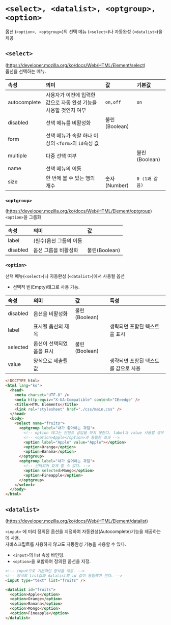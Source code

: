 # `<select>, <datalist>, <optgroup>, <option>`

옵션 (`<option>, <optgroup>`)의 선택 메뉴 (`<select>`)나 자동완성 (`<datalist>`)을 제공

## `<select>`

(https://developer.mozilla.org/ko/docs/Web/HTML/Element/select) <br>
옵션을 선택하는 메뉴.

| 속성         | 의미                                                              | 값            | 기본값         |
| :----------- | :---------------------------------------------------------------- | :------------ | :------------- |
| autocomplete | 사용자가 이전에 입력한 값으로 자동 완성 기능을 사용할 것인지 여부 | `on,off`      | `on`           |
| disabled     | 선택 메뉴를 비활성화                                              | 불린(Boolean) |                |
| form         | 선택 메뉴가 속할 하나 이상의 `<form>`의 `id`속성 값               |               |                |
| multiple     | 다중 선택 여부                                                    |               | 불린(Boolean)  |
| name         | 선택 메뉴의 이름                                                  |               |                |
| size         | 한 번에 볼 수 있는 행의 개수                                      | 숫자(Number)  | `0 (1과 같음)` |

### `<optgroup>`

(https://developer.mozilla.org/ko/docs/Web/HTML/Element/optgroup) <br>
`<option>`을 그룹화

| 속성     | 의미                   | 값            |
| :------- | :--------------------- | :------------ |
| label    | (필수)옵션 그룹의 이름 |               |
| disabled | 옵션 그룹을 비활성화   | 불린(Boolean) |

### `<option>`

선택 메뉴(`<select>`)나 자동완성 (`<datalist>`)에서 사용될 옵션

- 선택적 빈(Empty)태그로 사용 가능.

| 속성     | 의미                     | 값            | 특성                                 |
| :------- | :----------------------- | :------------ | :----------------------------------- |
| disabled | 옵션을 비활성화          | 불린(Boolean) |                                      |
| label    | 표시될 옵션의 제목       |               | 생략되면 포함된 텍스트를 표시        |
| selected | 옵션이 선택되었음을 표시 | 불린(Boolean) |                                      |
| value    | 양식으로 제출될 값       |               | 생략되면 포함된 텍스트를 값으로 사용 |

```html
<!DOCTYPE html>
<html lang="ko">
  <head>
    <meta charset="UTF-8" />
    <meta http-equiv="X-UA-Compatible" content="IE=edge" />
    <title>HTML Elements</title>
    <link rel="stylesheet" href="./css/main.css" />
  </head>
  <body>
    <select name="fruits">
      <optgroup label="내가 좋아하는 과일">
        <!-- option 태그는 컨텐츠 삽입을 하지 못한다. label과 value 사용할 경우 빈태그로 사용가능. -->
        <!-- <option>Apple</option>과 동일한 효과 -->
        <option label="Apple" value="Apple"></option>
        <option>Orange</option>
        <option>Banana</option>
      </optgroup>
      <optgroup label="내가 싫어하는 과일">
        <!-- 선택되어 있게 할 수 있다. -->
        <option selected>Mango</option>
        <option>Fineapple</option>
      </optgroup>
    </select>
  </body>
</html>
```

## `<datalist>`

(https://developer.mozilla.org/ko/docs/Web/HTML/Element/datalist) <br>

`<input>` 에 미리 정의된 옵션을 지정하여 자동완성(Autocomplete)기능을 제공하는 데 사용. <br>
자바스크립트를 사용하지 않고도 자동완성 기능을 사용할 수 있다.

- `<input>`의 list 속성 바인딩.
- `<option>`을 포함하여 정의된 옵션을 지정.

```html
<!-- input으로 기본적인 양식을 제공. -->
<!-- 양식의 list값과 datalist의 id 값이 동일해야 한다. -->
<input type="text" list="fruits" />

<datalist id="fruits">
  <option>Apple</option>
  <option>Orange</option>
  <option>Banana</option>
  <option>Mongo</option>
  <option>Fineapple</option>
</datalist>
```
